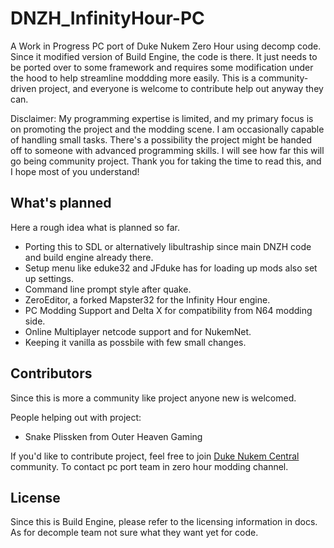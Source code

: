 # DNZH_InfinityHour-PC

A Work in Progress PC port of Duke Nukem Zero Hour using decomp code. Since it modified version of Build Engine, the code is there. It just needs to be ported over to some framework and requires some modification under the hood to help streamline moddding more easily. This is a community-driven project, and everyone is welcome to contribute help out anyway they can.

Disclaimer: My programming expertise is limited, and my primary focus is on promoting the project and the modding scene. I am occasionally capable of handling small tasks. There's a possibility the project might be handed off to someone with advanced programming skills. I will see how far this will go being community project. Thank you for taking the time to read this, and I hope most of you understand!

## What's planned
Here a rough idea what is planned so far.
- Porting this to SDL or alternatively libultraship since main DNZH code and build engine already there.
- Setup menu like eduke32 and JFduke has for loading up mods also set up settings.
- Command line prompt style after quake.
- ZeroEditor, a forked Mapster32 for the Infinity Hour engine.
- PC Modding Support and Delta X for compatibility from N64 modding side.
- Online Multiplayer netcode support and for NukemNet.
- Keeping it vanilla as possbile with few small changes.

## Contributors
Since this is more a community like project anyone new is welcomed. 

People helping out with project:
- Snake Plissken from Outer Heaven Gaming

If you'd like to contribute project, feel free to join [Duke Nukem Central](https://discord.gg/VMBfuXjFga) community. 
To contact pc port team in zero hour modding channel.

## License
Since this is Build Engine, please refer to the licensing information in docs. 
As for decomple team not sure what they want yet for code.


